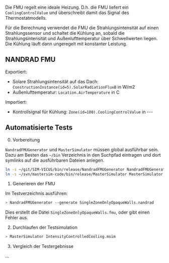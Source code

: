 Die FMU regelt eine ideale Heizung. D.h. die FMU liefert
ein `CoolingControlValue` und überschreibt damit das Signal
des Thermostatmodells.

Für die Berechnung verwendet die FMU die Strahlungsintensität
auf einen Strahlungssensor und schaltet die Kühlung an, sobald die
Strahlungsintensität und Außenlufttemperatur über Schwellwerten liegen.
Die Kühlung läuft dann ungeregelt mit konstanter Leistung.


## NANDRAD FMU

Exportiert:

- Solare Strahlungsintensität auf das Dach: `ConstructionInstance(id=5).SolarRadiationFluxB` in W/m2
- Außenlufttemperatur: `Location.AirTemperature` in C

Importiert:

- Kontrollsignal für Kühlung: `Zone(id=100).CoolingControlValue` in ---


## Automatisierte Tests

0. Vorbereitung

`NandradFMUGenerator` und `MasterSimulator` müssen global ausführbar sein. Dazu am 
Besten das `~/bin` Verzeichnis in den Suchpfad eintragen und dort symlinks auf die 
ausführbaren Dateien anlegen.

```bash
ln -s ~/git/SIM-VICUS/bin/release/NandradFMUGenerator NandradFMUGenerator
ln -s ~/svn/mastersim-code/bin/release/MasterSimulator MasterSimulator
```


1. Generieren der FMU

Im Testverzeichnis ausführen:

```bash
> NandradFMUGenerator --generate SingleZoneOnlyOpaqueWalls.nandrad
```

Dies erstellt die Datei `SingleZoneOnlyOpaqueWalls.fmu`, oder gibt einen Fehler aus.

2. Durchlaufen der Testsimulation

```bash
> MasterSimulator IntensityControlledCooling.msim
```

3. Vergleich der Testergebnisse

...



